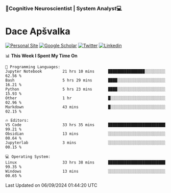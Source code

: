 ### 🧠Cognitive Neuroscientist | System Analyst💻
# Dace Apšvalka

[![Personal Site](https://img.shields.io/badge/website-teal?style=for-the-badge&logo=About.me&logoColor=white)](https://dcdace.net/)
[![Google Scholar](https://img.shields.io/badge/Scholar-yellow?style=for-the-badge&logo=googlescholar&logoColor=ffffff)](https://scholar.google.com/citations?hl=en&user=W8q0HBkAAAAJ&view_op=list_works&sortby=pubdate)
[![Twitter](https://img.shields.io/badge/Twitter-1DA1F2?logo=twitter&logoColor=white&style=for-the-badge)](https://twitter.com/dcdace)
[![Linkedin](https://img.shields.io/badge/linkedin-0077B5?logo=linkedin&logoColor=white&style=for-the-badge)](https://www.linkedin.com/in/dace-apsvalka/)

<!--
[![Dace's wakatime stats](https://github-readme-stats.vercel.app/api/wakatime?username=dcdace&theme=react&layout=compact&custom_title=Coding+past+7+days&v=2)](https://github.com/dcdace/dcdace)


[![github](https://img.shields.io/github/followers/dcdace?logo=github&style=plastic)](https://github.com/dcdace?tab=followers "GitHub followers")
[![wakatime](https://wakatime.com/badge/user/6e7556d3-b1db-4eef-a7e8-9bad735fc27e.svg?style=plastic?v=2)](https://wakatime.com/@6e7556d3-b1db-4eef-a7e8-9bad735fc27e "Total time coded since Feb 28 2022")

[![twitter](https://img.shields.io/twitter/follow/dcdace?label=followers&logo=twitter&color=%23007ec6&style=plastic)](https://twitter.com/dcdace "Twitter followers")

[![Dace's languages](https://github-readme-stats-one-nu-13.vercel.app/api/top-langs/?username=dcdace&langs_count=10&theme=nord&layout=compact)](https://github.com/anuraghazra/github-readme-stats) 
[![Dace's GitHub stats](https://github-readme-stats-one-nu-13.vercel.app/api?username=dcdace&theme=dracula&hide=prs,issues&count_private=true&show_icons=true&hide_rank=true&include_all_commits=true&hide_title=false&custom_title=GitHub+Stats)](https://github.com/anuraghazra/github-readme-stats)
-->

<!--START_SECTION:waka-->
📊 **This Week I Spent My Time On** 

```text
💬 Programming Languages: 
Jupyter Notebook         21 hrs 10 mins      ████████████████░░░░░░░░░   62.56 % 
Bash                     5 hrs 29 mins       ████░░░░░░░░░░░░░░░░░░░░░   16.21 % 
Python                   5 hrs 23 mins       ████░░░░░░░░░░░░░░░░░░░░░   15.93 % 
Other                    1 hr                █░░░░░░░░░░░░░░░░░░░░░░░░   02.96 % 
Markdown                 43 mins             █░░░░░░░░░░░░░░░░░░░░░░░░   02.15 % 

🔥 Editors: 
VS Code                  33 hrs 35 mins      █████████████████████████   99.21 % 
Obsidian                 13 mins             ░░░░░░░░░░░░░░░░░░░░░░░░░   00.64 % 
Jupyterlab               3 mins              ░░░░░░░░░░░░░░░░░░░░░░░░░   00.15 % 

💻 Operating System: 
Linux                    33 hrs 38 mins      █████████████████████████   99.35 % 
Windows                  13 mins             ░░░░░░░░░░░░░░░░░░░░░░░░░   00.65 % 
```


 Last Updated on 06/09/2024 01:44:20 UTC
<!--END_SECTION:waka-->

